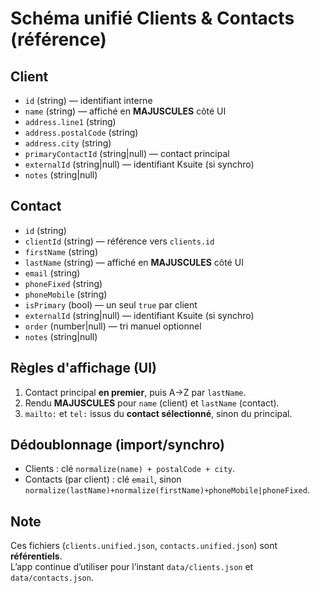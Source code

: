 # Schéma unifié Clients & Contacts (référence)

## Client
- `id` (string) — identifiant interne
- `name` (string) — affiché en **MAJUSCULES** côté UI
- `address.line1` (string)
- `address.postalCode` (string)
- `address.city` (string)
- `primaryContactId` (string|null) — contact principal
- `externalId` (string|null) — identifiant Ksuite (si synchro)
- `notes` (string|null)

## Contact
- `id` (string)
- `clientId` (string) — référence vers `clients.id`
- `firstName` (string)
- `lastName` (string) — affiché en **MAJUSCULES** côté UI
- `email` (string)
- `phoneFixed` (string)
- `phoneMobile` (string)
- `isPrimary` (bool) — un seul `true` par client
- `externalId` (string|null) — identifiant Ksuite (si synchro)
- `order` (number|null) — tri manuel optionnel
- `notes` (string|null)

## Règles d'affichage (UI)
1. Contact principal **en premier**, puis A→Z par `lastName`.
2. Rendu **MAJUSCULES** pour `name` (client) et `lastName` (contact).
3. `mailto:` et `tel:` issus du **contact sélectionné**, sinon du principal.

## Dédoublonnage (import/synchro)
- Clients : clé `normalize(name) + postalCode + city`.
- Contacts (par client) : clé `email`, sinon `normalize(lastName)+normalize(firstName)+phoneMobile|phoneFixed`.

## Note
Ces fichiers (`clients.unified.json`, `contacts.unified.json`) sont **référentiels**.  
L’app continue d’utiliser pour l’instant `data/clients.json` et `data/contacts.json`.